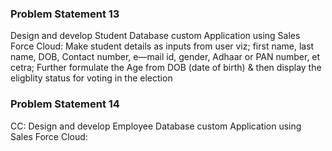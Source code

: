 ### Problem Statement 13

Design and develop Student Database custom Application using Sales Force Cloud:
Make student details as inputs from user viz; first name, last name, DOB,
Contact number, e—mail id, gender, Adhaar or PAN number, et cetra;
Further formulate the Age from DOB (date of birth) & then display the
eligblity status for voting in the election

### Problem Statement 14

CC: Design and develop Employee Database custom Application using
Sales Force Cloud:
